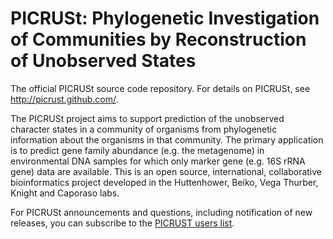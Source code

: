 PICRUSt: Phylogenetic Investigation of Communities by Reconstruction of Unobserved States
=========================================================================================

The official PICRUSt source code repository. For details on PICRUSt, see http://picrust.github.com/.

The PICRUSt project aims to support prediction of the unobserved character states in a community of organisms from phylogenetic information about the organisms in that community.  The primary application is to predict gene family abundance (e.g. the metagenome) in environmental DNA samples for which only marker gene (e.g. 16S rRNA gene) data are available.  This is an open source, international, collaborative bioinformatics project developed in the Huttenhower, Beiko, Vega Thurber, Knight and Caporaso labs.

For PICRUSt announcements and questions, including notification of new releases, you can subscribe to the [PICRUST users list](https://groups.google.com/group/picrust-users/subscribe?note=1&hl=en&noredirect=true&pli=1).
